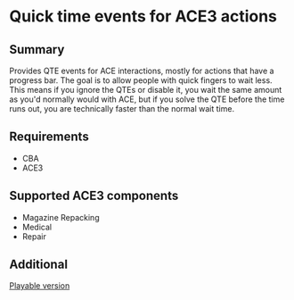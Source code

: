 # Quick time events for ACE3 actions

## Summary

Provides QTE events for ACE interactions, mostly for actions that have a progress bar. The goal is to allow people with quick fingers to wait less. \
This means if you ignore the QTEs or disable it, you wait the same amount as you'd normally would with ACE, but if you solve the QTE before the time runs out, you are technically faster than the normal wait time.

## Requirements

- CBA
- ACE3

## Supported ACE3 components

- Magazine Repacking
- Medical
- Repair

## Additional

[Playable version](https://steamcommunity.com/sharedfiles/filedetails/?id=3447935220)
